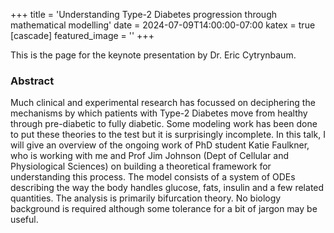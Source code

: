 +++
title = 'Understanding Type-2 Diabetes progression through mathematical modelling'
date = 2024-07-09T14:00:00-07:00
katex = true
[cascade]
  featured_image = ''
+++


This is the page for the keynote presentation by Dr. Eric Cytrynbaum.

### Abstract

Much clinical and experimental research has focussed on deciphering the
mechanisms by which patients with Type-2 Diabetes move from healthy through
pre-diabetic to fully diabetic. Some modeling work has been done to put these
theories to the test but it is surprisingly incomplete. In this talk, I will
give an overview of the ongoing work of PhD student Katie Faulkner, who is
working with me and Prof Jim Johnson (Dept of Cellular and Physiological
Sciences) on building a theoretical framework for understanding this process.
The model consists of a system of ODEs describing the way the body handles
glucose, fats, insulin and a few related quantities. The analysis is primarily
bifurcation theory. No biology background is required although some tolerance
for a bit of jargon may be useful.
